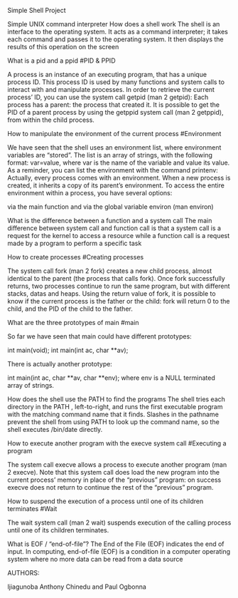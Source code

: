 Simple Shell Project

Simple UNIX command interpreter
How does a shell work
The shell is an interface to the operating system. It acts as a command interpreter; it takes each command and passes it to the operating system. It then displays the results of this operation on the screen

What is a pid and a ppid
#PID & PPID

A process is an instance of an executing program, that has a unique process ID. This process ID is used by many functions and system calls to interact with and manipulate processes. In order to retrieve the current process’ ID, you can use the system call getpid (man 2 getpid): Each process has a parent: the process that created it. It is possible to get the PID of a parent process by using the getppid system call (man 2 getppid), from within the child process.

How to manipulate the environment of the current process
#Environment

We have seen that the shell uses an environment list, where environment variables are “stored”. The list is an array of strings, with the following format: var=value, where var is the name of the variable and value its value. As a reminder, you can list the environment with the command printenv: Actually, every process comes with an environment. When a new process is created, it inherits a copy of its parent’s environment. To access the entire environment within a process, you have several options:

via the main function and via the global variable environ (man environ)

What is the difference between a function and a system call
The main difference between system call and function call is that a system call is a request for the kernel to access a resource while a function call is a request made by a program to perform a specific task

How to create processes
#Creating processes

The system call fork (man 2 fork) creates a new child process, almost identical to the parent (the process that calls fork). Once fork successfully returns, two processes continue to run the same program, but with different stacks, datas and heaps. Using the return value of fork, it is possible to know if the current process is the father or the child: fork will return 0 to the child, and the PID of the child to the father.

What are the three prototypes of main
#main

So far we have seen that main could have different prototypes:

int main(void); int main(int ac, char **av);

There is actually another prototype:

int main(int ac, char **av, char **env); where env is a NULL terminated array of strings.

How does the shell use the PATH to find the programs
The shell tries each directory in the PATH , left-to-right, and runs the first executable program with the matching command name that it finds. Slashes in the pathname prevent the shell from using PATH to look up the command name, so the shell executes /bin/date directly.

How to execute another program with the execve system call
#Executing a program

The system call execve allows a process to execute another program (man 2 execve). Note that this system call does load the new program into the current process’ memory in place of the “previous” program: on success execve does not return to continue the rest of the “previous” program.

How to suspend the execution of a process until one of its children terminates
#Wait

The wait system call (man 2 wait) suspends execution of the calling process until one of its children terminates.

What is EOF / “end-of-file”?
The End of the File (EOF) indicates the end of input. In computing, end-of-file (EOF) is a condition in a computer operating system where no more data can be read from a data source

AUTHORS:

Ijiagunoba Anthony Chinedu and Paul Ogbonna
